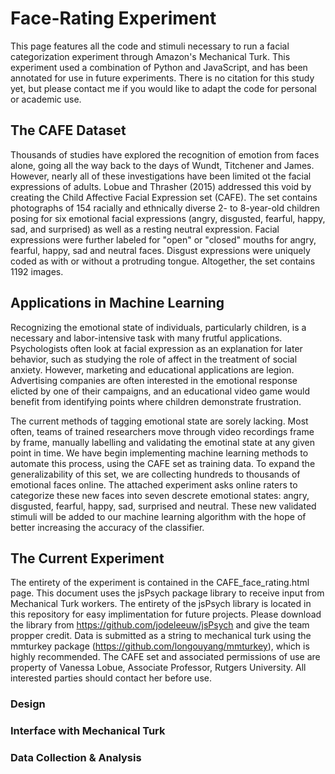 # Face-Rating Experiment

This page features all the code and stimuli necessary to run a facial categorization experiment through Amazon's Mechanical Turk. This experiment used a combination of Python and JavaScript, and has been annotated for use in future experiments. There is no citation for this study yet, but please contact me if you would like to adapt the code for personal or academic use.

## The CAFE Dataset

Thousands of studies have explored the recognition of emotion from faces alone, going all the way back to the days of Wundt, Titchener and James. However, nearly all of these investigations have been limited ot the facial expressions of adults. Lobue and Thrasher (2015) addressed this void by creating the Child Affective Facial Expression set (CAFE). The set contains photographs of 154 racially and ethnically diverse 2- to 8-year-old children posing for six emotional facial expressions (angry, disgusted, fearful, happy, sad, and surprised) as well as a resting neutral expression. Facial expressions were further labeled for "open" or "closed" mouths for angry, fearful, happy, sad and neutral faces. Disgust expressions were uniquely coded as with or without a protruding tongue. Altogether, the set contains 1192 images. 

## Applications in Machine Learning

Recognizing the emotional state of individuals, particularly children, is a necessary and labor-intensive task with many frutful applications. Psychologists often look at facial expression as an explanation for later behavior, such as studying the role of affect in the treatment of social anxiety. However, marketing and educational applications are legion. Advertising companies are often interested in the emotional response elicted by one of their campaigns, and an educational video game would benefit from identifying points where children demonstrate frustration.

The current methods of tagging emotional state are sorely lacking. Most often, teams of trained researchers move through video recordings frame by frame, manually labelling and validating the emotinal state at any given point in time. We have begin implementing machine learning methods to automate this process, using the CAFE set as training data. To expand the generalizability of this set, we are collecting hundreds to thousands of emotional faces online. The attached experiment asks online raters to categorize these new faces into seven descrete emotional states: angry, disgusted, fearful, happy, sad, surprised and neutral. These new validated stimuli will be added to our machine learning algorithm with the hope of better increasing the accuracy of the classifier.

## The Current Experiment

The entirety of the experiment is contained in the CAFE_face_rating.html page. This document uses the jsPsych package library to receive input from Mechanical Turk workers. The entirety of the jsPsych library is located in this repository for easy implimentation for future projects. Please download the library from https://github.com/jodeleeuw/jsPsych and give the team propper credit. Data is submitted as a string to mechanical turk using the mmturkey package (https://github.com/longouyang/mmturkey), which is highly recommended. The CAFE set and associated permissions of use are property of Vanessa Lobue, Associate Professor, Rutgers University. All interested parties should contact her before use. 

### Design


### Interface with Mechanical Turk
### Data Collection & Analysis
